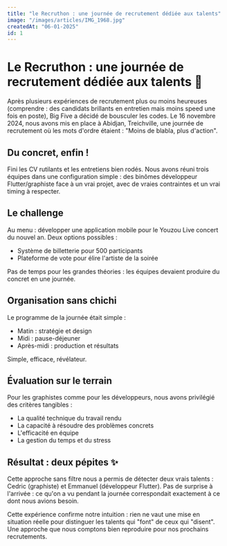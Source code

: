 ```yaml
---
title: "le Recruthon : une journée de recrutement dédiée aux talents"
image: "/images/articles/IMG_1968.jpg"
createdAt: "06-01-2025"
id: 1
---
```


# Le Recruthon : une journée de recrutement dédiée aux talents 🚀

Après plusieurs expériences de recrutement plus ou moins heureuses (comprendre : des candidats brillants en entretien mais moins speed une fois en poste), Big Five a décidé de bousculer les codes. Le 16 novembre 2024, nous avons mis en place à Abidjan, Treichville, une journée de recrutement où les mots d'ordre étaient : "Moins de blabla, plus d'action".

## Du concret, enfin !

Fini les CV rutilants et les entretiens bien rodés. Nous avons réuni trois équipes dans une configuration simple : des binômes développeur Flutter/graphiste face à un vrai projet, avec de vraies contraintes et un vrai timing à respecter.

## Le challenge

Au menu : développer une application mobile pour le Youzou Live concert du nouvel an. Deux options possibles :
- Système de billetterie pour 500 participants
- Plateforme de vote pour élire l'artiste de la soirée

Pas de temps pour les grandes théories : les équipes devaient produire du concret en une journée.

## Organisation sans chichi

Le programme de la journée était simple :
- Matin : stratégie et design
- Midi : pause-déjeuner
- Après-midi : production et résultats

Simple, efficace, révélateur.

## Évaluation sur le terrain

Pour les graphistes comme pour les développeurs, nous avons privilégié des critères tangibles :
- La qualité technique du travail rendu
- La capacité à résoudre des problèmes concrets
- L'efficacité en équipe
- La gestion du temps et du stress

## Résultat : deux pépites ✨

Cette approche sans filtre nous a permis de détecter deux vrais talents : Cedric (graphiste) et Emmanuel (développeur Flutter). Pas de surprise à l'arrivée : ce qu'on a vu pendant la journée correspondait exactement à ce dont nous avions besoin.

Cette expérience confirme notre intuition : rien ne vaut une mise en situation réelle pour distinguer les talents qui "font" de ceux qui "disent". Une approche que nous comptons bien reproduire pour nos prochains recrutements.